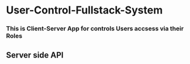 # User-Control-Fullstack-System
### This is Client-Server App for controls Users accsess via their Roles
## Server side API


